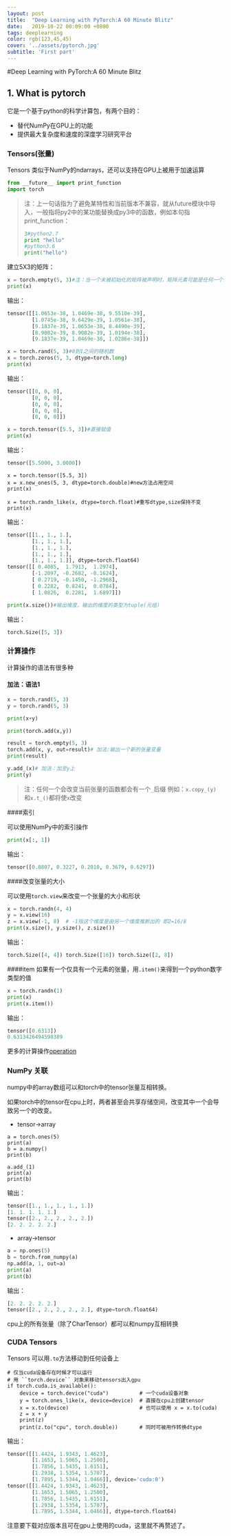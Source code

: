 ```yaml
---
layout: post
title:  "Deep Learning with PyTorch:A 60 Minute Blitz"
date:   2019-10-22 00:09:00 +0800
tags: deeplearning
color: rgb(123,45,45)
cover: '../assets/pytorch.jpg'
subtitle: 'First part'
---
```


#Deep Learning with PyTorch:A 60 Minute Blitz

## 1. What is pytorch

它是一个基于python的科学计算包，有两个目的：

+ 替代NumPy在GPU上的功能
+ 提供最大复杂度和速度的深度学习研究平台

### Tensors(张量)

Tensors 类似于NumPy的ndarrays，还可以支持在GPU上被用于加速运算

~~~python
from __future__ import print_function
import torch
~~~

> 注：上一句话指为了避免某特性和当前版本不兼容，就从future模块中导入，一般指将py2中的某功能替换成py3中的函数，例如本句指 print_function：
> ~~~python
> 3#python2.7
> print "hello"
> #python3.6
> print("hello")
> ~~~

建立5X3的矩阵：

~~~python
x = torch.empty(5, 3)#注：当一个未被初始化的矩阵被声明时，矩阵元素可能是任何一个浮点数
print(x)
~~~
输出：
~~~python
tensor([[1.0653e-38, 1.0469e-38, 9.5510e-39],
        [1.0745e-38, 9.6429e-39, 1.0561e-38],
        [9.1837e-39, 1.0653e-38, 8.4490e-39],
        [8.9082e-39, 8.9082e-39, 1.0194e-38],
        [9.1837e-39, 1.0469e-38, 1.0286e-38]])
~~~
~~~python
x = torch.rand(5, 3)#0到1之间的随机数
x = torch.zeros(5, 3, dtype=torch.long)
print(x)
~~~
输出：
~~~python
tensor([[0, 0, 0],
        [0, 0, 0],
        [0, 0, 0],
        [0, 0, 0],
        [0, 0, 0]])
~~~
~~~python
x = torch.tensor([5.5, 3])#直接赋值
print(x)
~~~
输出：
~~~python
tensor([5.5000, 3.0000])
~~~

~~~
x = torch.tensor([5.5, 3])
x = x.new_ones(5, 3, dtype=torch.double)#new方法占用空间
print(x)

x = torch.randn_like(x, dtype=torch.float)#重写dtype,size保持不变
print(x)
~~~

输出：

~~~python
tensor([[1., 1., 1.],
        [1., 1., 1.],
        [1., 1., 1.],
        [1., 1., 1.],
        [1., 1., 1.]], dtype=torch.float64)
tensor([[ 0.4085,  1.7913,  1.2974],
        [-1.2097, -0.2682, -0.1624],
        [ 0.2719, -0.1450, -1.2968],
        [ 0.2282,  0.8241,  0.0784],
        [ 1.0826,  0.2281,  1.6897]])
~~~

~~~python
print(x.size())#输出维度，输出的维度的类型为tuple(元组）
~~~

输出：

~~~python
torch.Size([5, 3])
~~~

### 计算操作

计算操作的语法有很多种

#### 加法：语法1

~~~python
x = torch.rand(5, 3)
y = torch.rand(5, 3)

print(x+y)

print(torch.add(x,y))

result = torch.empty(5, 3)
torch.add(x, y, out=result)# 加法:输出一个新的张量变量
print(result)

y.add_(x)# 加法：加至y上
print(y)
~~~

> 注：任何一个会改变当前张量的函数都会有一个`_`后缀 例如：`x.copy_(y)` 和`x.t_()`都将使`x`改变

####索引

可以使用NumPy中的索引操作

~~~python
print(x[:, 1])
~~~

输出：

```python
tensor([0.8807, 0.3227, 0.2010, 0.3679, 0.6297])
```

####改变张量的大小

可以使用`torch.view`来改变一个张量的大小和形状

~~~python
x = torch.randn(4, 4)
y = x.view(16)
z = x.view(-1, 8)  # -1指这个维度是由另一个维度推断出的 即2=16/8
print(x.size(), y.size(), z.size())
~~~

输出：

~~~python
torch.Size([4, 4]) torch.Size([16]) torch.Size([2, 8])
~~~

####item
如果有一个仅具有一个元素的张量，用`.item()`来得到一个python数字类型的值

~~~python
x = torch.randn(1)
print(x)
print(x.item())
~~~

输出：

~~~python
tensor([0.6313])
0.6313426494598389
~~~

更多的计算操作[operation](https://pytorch.org/docs/stable/torch.html)

### NumPy 关联

numpy中的array数组可以和torch中的tensor张量互相转换。

如果torch中的tensor在cpu上时，两者甚至会共享存储空间，改变其中一个会导致另一个的改变。

+ tensor->array

~~~
a = torch.ones(5)
print(a)
b = a.numpy()
print(b)

a.add_(1)
print(a)
print(b)
~~~

输出：

~~~python
tensor([1., 1., 1., 1., 1.])
[1. 1. 1. 1. 1.]
tensor([2., 2., 2., 2., 2.])
[2. 2. 2. 2. 2.]
~~~
+ array->tensor

~~~python
a = np.ones(5)
b = torch.from_numpy(a)
np.add(a, 1, out=a)
print(a)
print(b)
~~~

输出：

~~~python
[2. 2. 2. 2. 2.]
tensor([2., 2., 2., 2., 2.], dtype=torch.float64)
~~~

cpu上的所有张量（除了CharTensor）都可以和numpy互相转换

### CUDA Tensors

Tensors 可以用`.to`方法移动到任何设备上

~~~
# 仅当cuda设备存在时候才可以运行
# 用 ``torch.device`` 对象来移动tensors出入gpu
if torch.cuda.is_available():
    device = torch.device("cuda")          # 一个cuda设备对象
    y = torch.ones_like(x, device=device)  # 直接在cpu上创建tensor
    x = x.to(device)                       # 也可以使用 x = x.to(cuda)
    z = x + y
    print(z)
    print(z.to("cpu", torch.double))       # 同时可被用作转换dtype
~~~

输出：

~~~python
tensor([[1.4424, 1.9343, 1.4623],
        [1.1653, 1.5065, 1.2500],
        [1.7856, 1.5435, 1.6151],
        [1.2938, 1.5354, 1.5707],
        [1.7895, 1.5344, 1.0466]], device='cuda:0')
tensor([[1.4424, 1.9343, 1.4623],
        [1.1653, 1.5065, 1.2500],
        [1.7856, 1.5435, 1.6151],
        [1.2938, 1.5354, 1.5707],
        [1.7895, 1.5344, 1.0466]], dtype=torch.float64)
~~~

注意要下载对应版本且可在gpu上使用的cuda，这里就不再赘述了。



